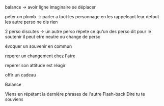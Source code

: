 balance -> avoir ligne imaginaire
se déplacer

péter un plomb -> parler a tout les personnage en les rappeleant leur defaut les autre perso ne dis rien

2 perso discutes -> un autre perso répete ce qu'un des perso dit pour le soutenir il peut etre neutre ou change de perso

évoquer un souvenir en commun

reperer un changement chez l'atre

reperer son attitude est réagir

offir un cadeau

Balance

Viens en répétant la dernière phrases de l'autre
Flash-back
Dire tu te souviens